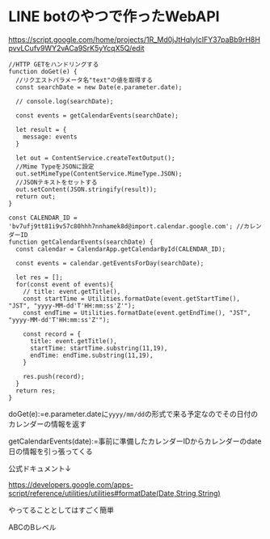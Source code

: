 # LINE botのやつで作ったWebAPI



https://script.google.com/home/projects/1R_Md0jJtHqIyIcIFY37paBb9rH8HpvvLCufv9WY2vACa9SrK5yYcqX5Q/edit



```gas
//HTTP GETをハンドリングする
function doGet(e) {
  //リクエストパラメータ名"text"の値を取得する
  const searchDate = new Date(e.parameter.date);

  // console.log(searchDate);

  const events = getCalendarEvents(searchDate);
  
  let result = {
    message: events
  }

  let out = ContentService.createTextOutput();
  //Mime TypeをJSONに設定
  out.setMimeType(ContentService.MimeType.JSON);
  //JSONテキストをセットする
  out.setContent(JSON.stringify(result));
  return out;
}

const CALENDAR_ID = 'bv7ufj9tt81i9v57c80hhh7nnhamek8d@import.calendar.google.com'; //カレンダーID
function getCalendarEvents(searchDate) {
  const calendar = CalendarApp.getCalendarById(CALENDAR_ID);
   
  const events = calendar.getEventsForDay(searchDate);
 
  let res = [];
  for(const event of events){
    // title: event.getTitle(),
    const startTime = Utilities.formatDate(event.getStartTime(), "JST", "yyyy-MM-dd'T'HH:mm:ss'Z'");
    const endTime = Utilities.formatDate(event.getEndTime(), "JST", "yyyy-MM-dd'T'HH:mm:ss'Z'");

    const record = {
      title: event.getTitle(),
      startTime: startTime.substring(11,19),
      endTime: endTime.substring(11,19),
    }
    
    res.push(record);
  }
  return res;
}
```



doGet(e):=e.parameter.dateに`yyyy/mm/dd`の形式で来る予定なのでその日付のカレンダーの情報を返す

getCalendarEvents(date):=事前に準備したカレンダーIDからカレンダーのdate日の情報を引っ張ってくる

公式ドキュメント↓

https://developers.google.com/apps-script/reference/utilities/utilities#formatDate(Date,String,String)





やってることとしてはすごく簡単

ABCのBレベル

